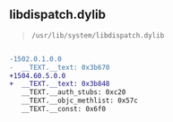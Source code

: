 ## libdispatch.dylib

> `/usr/lib/system/libdispatch.dylib`

```diff

-1502.0.1.0.0
-  __TEXT.__text: 0x3b670
+1504.60.5.0.0
+  __TEXT.__text: 0x3b848
   __TEXT.__auth_stubs: 0xc20
   __TEXT.__objc_methlist: 0x57c
   __TEXT.__const: 0x6f0

```
